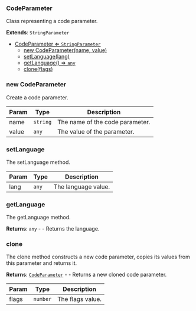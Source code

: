 <a name="CodeParameter"></a>

### CodeParameter 
Class representing a code parameter.


**Extends**: <code>StringParameter</code>  

* [CodeParameter ⇐ <code>StringParameter</code>](#CodeParameter)
    * [new CodeParameter(name, value)](#new-CodeParameter)
    * [setLanguage(lang)](#setLanguage)
    * [getLanguage() ⇒ <code>any</code>](#getLanguage)
    * [clone(flags)](#clone)

<a name="new_CodeParameter_new"></a>

### new CodeParameter
Create a code parameter.


| Param | Type | Description |
| --- | --- | --- |
| name | <code>string</code> | The name of the code parameter. |
| value | <code>any</code> | The value of the parameter. |

<a name="CodeParameter+setLanguage"></a>

### setLanguage
The setLanguage method.



| Param | Type | Description |
| --- | --- | --- |
| lang | <code>any</code> | The language value. |

<a name="CodeParameter+getLanguage"></a>

### getLanguage
The getLanguage method.


**Returns**: <code>any</code> - - Returns the language.  
<a name="CodeParameter+clone"></a>

### clone
The clone method constructs a new code parameter,
copies its values from this parameter and returns it.


**Returns**: [<code>CodeParameter</code>](#CodeParameter) - - Returns a new cloned code parameter.  

| Param | Type | Description |
| --- | --- | --- |
| flags | <code>number</code> | The flags value. |

